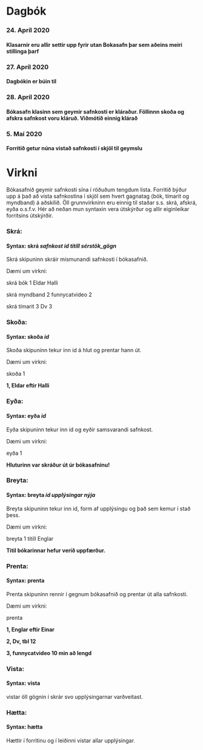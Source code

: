 # Dagbók

### 24. Apríl 2020
#### Klasarnir eru allir settir upp fyrir utan Bokasafn þar sem aðeins meiri stillinga þarf

### 27. Apríl 2020
#### Dagbókin er búin til

### 28. Apríl 2020
#### Bókasafn klasinn sem geymir safnkosti er kláraður. Föllinnn skoða og afskra safnkost voru kláruð. Viðmótið einnig klárað

### 5. Maí 2020
#### Forritið getur núna vistað safnkosti í skjöl til geymslu

# Virkni

Bókasafnið geymir safnkosti sína í röðuðum tengdum lista. Forritið býður upp á það að vista safnkostina í skjöl sem hvert gagnatag (bók, tímarit og myndband) á aðskilið. Öll grunnvirkninn eru einnig til staðar s.s. skrá, afskrá, eyða o.s.f.v. Hér að neðan mun syntaxin vera útskýrður og allir eiginleikar forritsins útskýrðir.

### Skrá:
#### Syntax: skrá *safnkost id titill sérstök_gögn*
<p>Skrá skipuninn skráir mismunandi safnkosti í bókasafnið. </p>
<p>Dæmi um virkni:</p>
<p>      skrá bók 1 Eldar Halli</p>
<p>      skrá myndband 2 funnycatvideo 2</p>
<p>      skrá tímarit 3 Dv 3</p>

### Skoða:
#### Syntax: skoða *id*
<p>Skoða skipuninn tekur inn id á hlut og prentar hann út.</p>
<p>Dæmi um virkni:</p>
<p>      skoða 1</p>
<p>      <b>1, Eldar eftir Halli</b></p>
 
 ### Eyða:
 #### Syntax: eyða *id*
<p> Eyða skipuninn tekur inn id og eyðir samsvarandi safnkost.</p>
<p> Dæmi um virkni:</p>
<p>      eyða 1</p>
<p>      <b>Hluturinn var skráður út úr bókasafninu!</b></p>
 
 ### Breyta:
 #### Syntax: breyta *id upplýsingar nýja*
<p> Breyta skipuninn tekur inn id, form af upplýsingu og það sem kemur í stað þess.</p>
<p> Dæmi um virkni:</p>
<p>      breyta 1 titill Englar</p>
<p>      <b>Titil bókarinnar hefur verið uppfærður.</b></p>
       
 ### Prenta:
 #### Syntax: prenta
<p> Prenta skipuninn rennir í gegnum bókasafnið og prentar út alla safnkosti.</p>
<p> Dæmi um virkni:</p>
<p>      prenta</p>
<p>      <b>1, Englar eftir Einar</b></p>
<p>      <b>2, Dv, tbl 12</b></p>
<p>      <b>3, funnycatvideo 10 min að lengd</b></p>
      
 ### Vista:
 #### Syntax: vista
 <p>vistar öll gögnin í skrár svo upplýsingarnar varðveitast.</p>

 ### Hætta:
 #### Syntax: hætta
 <p>Hættir í forritinu og í leiðinni vistar allar upplýsingar.</p>
      
